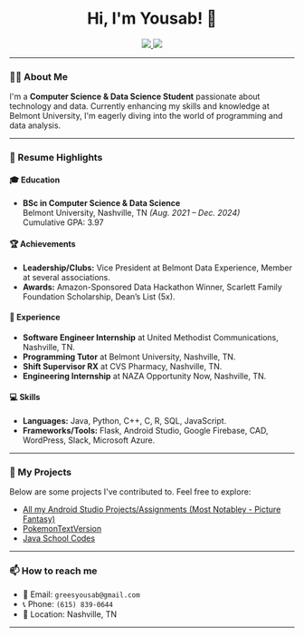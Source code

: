 <h1 align="center">Hi, I'm Yousab! 👋</h1>
<p align="center">
  <a href="https://github.com/yousabg">
    <img src="https://img.shields.io/badge/GitHub-100000?style=for-the-badge&logo=github&logoColor=white"/>
  </a>
  <a href="https://www.linkedin.com/in/yousab-grees-602a67232/">
    <img src="https://img.shields.io/badge/LinkedIn-0077B5?style=for-the-badge&logo=linkedin&logoColor=white"/>
  </a>
</p>

---

### 👨‍💻 About Me
I'm a **Computer Science & Data Science Student** passionate about technology and data. Currently enhancing my skills and knowledge at Belmont University, I'm eagerly diving into the world of programming and data analysis. 

---

### 📄 Resume Highlights

#### 🎓 Education
- **BSc in Computer Science & Data Science**  
  Belmont University, Nashville, TN *(Aug. 2021 – Dec. 2024)*  
  Cumulative GPA: 3.97

#### 🏆 Achievements
- **Leadership/Clubs:** Vice President at Belmont Data Experience, Member at several associations.
- **Awards:** Amazon-Sponsored Data Hackathon Winner, Scarlett Family Foundation Scholarship, Dean’s List (5x).

#### 💼 Experience
- **Software Engineer Internship** at United Methodist Communications, Nashville, TN.
- **Programming Tutor** at Belmont University, Nashville, TN.
- **Shift Supervisor RX** at CVS Pharmacy, Nashville, TN.
- **Engineering Internship** at NAZA Opportunity Now, Nashville, TN.

#### 💻 Skills
- **Languages:** Java, Python, C++, C, R, SQL, JavaScript.
- **Frameworks/Tools:** Flask, Android Studio, Google Firebase, CAD, WordPress, Slack, Microsoft Azure.

---

### 🚀 My Projects
Below are some projects I've contributed to. Feel free to explore:

- [All my Android Studio Projects/Assignments (Most Notabley - Picture Fantasy)](https://github.com/yousabg/AndroidStudioProjects)
- [PokemonTextVersion](https://github.com/yousabg/PokemonTextVersion)
- [Java School Codes](https://github.com/yousabg/JavaSchoolCodes)

---

### 📫 How to reach me
- 📧 Email: `greesyousab@gmail.com`
- 📞 Phone: `(615) 839-0644`
- 📍 Location: Nashville, TN

---
